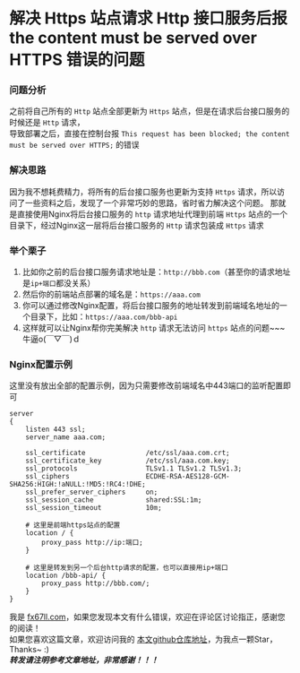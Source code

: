 # 解决 Https 站点请求 Http 接口服务后报 the content must be served over HTTPS 错误的问题

### 问题分析
之前将自己所有的 `Http` 站点全部更新为 `Https` 站点，但是在请求后台接口服务的时候还是 `Http` 请求，  
导致部署之后，直接在控制台报 `This request has been blocked; the content must be served over HTTPS;` 的错误  

### 解决思路
因为我不想耗费精力，将所有的后台接口服务也更新为支持 `Https` 请求，所以访问了一些资料之后，发现了一个非常巧妙的思路，省时省力解决这个问题。
那就是直接使用Nginx将后台接口服务的 `http` 请求地址代理到前端 `Https` 站点的一个目录下，经过Nginx这一层将后台接口服务的 `Http` 请求包装成 `Https` 请求  

### 举个栗子
1. 比如你之前的后台接口服务请求地址是：`http://bbb.com`（甚至你的请求地址是`ip+端口`都没关系）  
2. 然后你的前端站点部署的域名是：`https://aaa.com`  
3. 你可以通过修改Nginx配置，将后台接口服务的地址转发到前端域名地址的一个目录下，比如：`https://aaa.com/bbb-api`  
4. 这样就可以让Nginx帮你完美解决 `http` 请求无法访问 `https` 站点的问题~~~牛逼o(￣▽￣)ｄ  

### Nginx配置示例
这里没有放出全部的配置示例，因为只需要修改前端域名中443端口的监听配置即可
```
server
{
	listen 443 ssl;
	server_name aaa.com;
	
	ssl_certificate               /etc/ssl/aaa.com.crt;
	ssl_certificate_key           /etc/ssl/aaa.com.key;
	ssl_protocols                 TLSv1.1 TLSv1.2 TLSv1.3;
	ssl_ciphers                   ECDHE-RSA-AES128-GCM-SHA256:HIGH:!aNULL:!MD5:!RC4:!DHE;
	ssl_prefer_server_ciphers     on;
	ssl_session_cache             shared:SSL:1m;
	ssl_session_timeout           10m;
	
	# 这里是前端https站点的配置
	location / {
		proxy_pass http://ip:端口;
	}
	
	# 这里是转发到另一个后台http请求的配置，也可以直接用ip+端口
	location /bbb-api/ {
		proxy_pass http://bbb.com/;
	}
}
```

我是 [fx67ll.com](https://fx67ll.com)，如果您发现本文有什么错误，欢迎在评论区讨论指正，感谢您的阅读！  
如果您喜欢这篇文章，欢迎访问我的 [本文github仓库地址](https://github.com/fx67ll/fx67llLinux/blob/master/serve-blog/2023/2023-03/nginx-api-https.md)，为我点一颗Star，Thanks~ :)  
***转发请注明参考文章地址，非常感谢！！！***